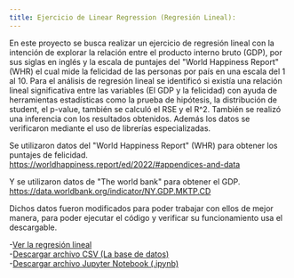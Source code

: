 ```yaml
---
title: Ejercicio de Linear Regression (Regresión Lineal):
---
```

En este proyecto se busca realizar un ejercicio de regresión lineal con la intención de explorar la relación entre el producto interno bruto
(GDP), por sus siglas en inglés y la escala de puntajes del "World Happiness Report" (WHR) el cual mide la felicidad de las personas por país 
en una escala del 1 al 10.
Para el análisis de regresión lineal se identificó si existía una relación lineal significativa entre las variables (El GDP y la felicidad)
con ayuda de herramientas estadísticas como la prueba de hipótesis, la distribución de student, el p-value, también se calculó el RSE y el R^2.
También se realizó una inferencia con los resultados obtenidos. Además los datos se verificaron mediante el uso de librerías especializadas.

Se utilizaron datos del "World Happiness Report" (WHR) para obtener los puntajes de felicidad.   
https://worldhappiness.report/ed/2022/#appendices-and-data

Y se utilizaron datos de "The world bank" para obtener el GDP.   
https://data.worldbank.org/indicator/NY.GDP.MKTP.CD

Dichos datos fueron modificados para poder trabajar con ellos de mejor manera, para poder ejecutar el código y verificar su funcionamiento
usa el descargable.  

-[Ver la regresión lineal](Ejercicio_LinearRegression.html)  
-[Descargar archivo CSV (La base de datos)](data1_2.csv)  
-[Descargar archivo Jupyter Notebook (.ipynb)](Ejercicio_LinearRegression.ipynb)
